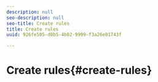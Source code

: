 ```yaml
---
description: null
seo-description: null
seo-title: Create rules
title: Create rules
uuid: 926fe505-d0b5-4b02-9999-f3a26e01743f

---
```


# Create rules{#create-rules}

